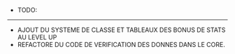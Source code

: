 + TODO:
-------

- AJOUT DU SYSTEME DE CLASSE ET TABLEAUX DES BONUS DE STATS AU LEVEL UP
- REFACTORE DU CODE DE VERIFICATION DES DONNES DANS LE CORE.
